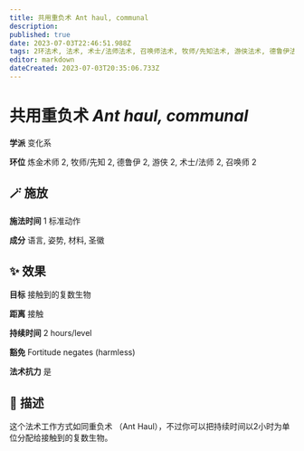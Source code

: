 ```yaml
---
title: 共用重负术 Ant haul, communal
description: 
published: true
date: 2023-07-03T22:46:51.988Z
tags: 2环法术, 法术, 术士/法师法术, 召唤师法术, 牧师/先知法术, 游侠法术, 德鲁伊法术, 变化系, 炼金术师法术
editor: markdown
dateCreated: 2023-07-03T20:35:06.733Z
---
```


# **共用重负术** *Ant haul, communal*

**学派** 变化系 

**环位** 炼金术师 2, 牧师/先知 2, 德鲁伊 2, 游侠 2, 术士/法师 2, 召唤师 2

## 🪄 施放

**施法时间** 1 标准动作

**成分** 语言, 姿势, 材料, 圣徽

## ✨ 效果 

**目标** 接触到的复数生物 

**距离** 接触  

**持续时间** 2 hours/level 

**豁免** Fortitude negates (harmless)

**法术抗力** 是

## 📖 描述

这个法术工作方式如同重负术 （Ant Haul），不过你可以把持续时间以2小时为单位分配给接触到的复数生物。
    